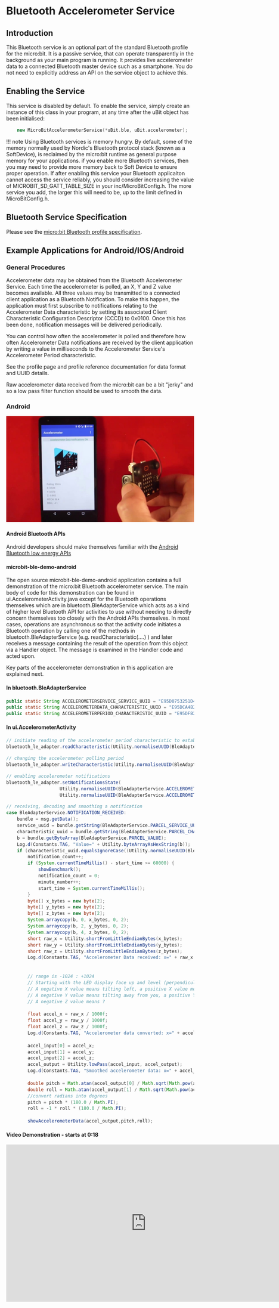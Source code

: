 # Bluetooth Accelerometer Service

## Introduction

This Bluetooth service is an optional part of the standard Bluetooth profile for the micro:bit. It is a passive service, that can operate transparently in the background as your main program is running. It provides live accelerometer data to a connected Bluetooth master device such as a smartphone. You do not need to explicitly address an API on the service object to achieve this.

## Enabling the Service

This service is disabled by default. To enable the service, simply create an instance of this class in your program, at any time after the uBit object has been initialised:

```cpp
    new MicroBitAccelerometerService(*uBit.ble, uBit.accelerometer);
```

!!! note
    Using Bluetooth services is memory hungry. By default, some of the memory normally used by Nordic's Bluetooth protocol stack (known as a SoftDevice), is reclaimed by the micro:bit runtime as general purpose memory for your applications. if you enable more Bluetooth services, then you may need to provide more memory back to Soft Device to ensure proper operation. If after enabling this service your Bluetooth applicaiton cannot access the service reliably, you should consider increasing the value of MICROBIT_SD_GATT_TABLE_SIZE in your inc/MicroBitConfig.h. The more service you add, the larger this will need to be, up to the limit defined in MicroBitConfig.h.

## Bluetooth Service Specification

 Please see the [micro:bit Bluetooth profile specification](../resources/bluetooth/microbit-profile-V1.7-Level-2.pdf).

## Example Applications for Android/IOS/Android

### General Procedures

Accelerometer data may be obtained from the Bluetooth Accelerometer Service. Each time the accelerometer is polled, an X, Y and Z value becomes available. All three values may be transmitted to a connected client application as a Bluetooth Notification. To make this happen, the application must first subscribe to notifications relating to the Accelerometer Data characteristic by setting its associated Client Characteristic Configuration Descriptor (CCCD) to 0x0100. Once this has been done, notification messages will be delivered periodically.

You can control how often the accelerometer is polled and therefore how often Accelerometer Data notifications are received by the client application by writing a value in milliseconds to the Accelerometer Service's Accelerometer Period characteristic.

See the profile page and profile reference documentation for data format and UUID details.

Raw accelerometer data received from the micro:bit can be a bit "jerky" and so a low pass filter function should be used to smooth the data. 


### Android

<img src="../../resources/bluetooth/accelerometer_demo.png" alt="Accelerometer Demo">

#### Android Bluetooth APIs

Android developers should make themselves familiar with the [Android Bluetooth low energy APIs](http://developer.android.com/guide/topics/connectivity/bluetooth-le.html)

#### microbit-ble-demo-android

The open source microbit-ble-demo-android application contains a full demonstration of the micro:bit Bluetooth accelerometer service. The main body of code for this demonstration can be found in ui.AccelerometerActivity.java except for the Bluetooth operations themselves which are in bluetooth.BleAdapterService which acts as a kind of higher level Bluetooth API for activities to use without needing to directly concern themselves too closely with the Android APIs themselves. In most cases, operations are asynchronous so that the activity code initiates a Bluetooth operation by calling one of the methods in bluetooth.BleAdapterService (e.g. readCharacteristic(....) ) and later receives a message containing the result of the operation from this object via a Handler object. The message is examined in the Handler code and acted upon.

Key parts of the accelerometer demonstration in this application are explained next.

#### In bluetooth.BleAdapterService

``` java
public static String ACCELEROMETERSERVICE_SERVICE_UUID = "E95D0753251D470AA062FA1922DFA9A8";
public static String ACCELEROMETERDATA_CHARACTERISTIC_UUID = "E95DCA4B251D470AA062FA1922DFA9A8";
public static String ACCELEROMETERPERIOD_CHARACTERISTIC_UUID = "E95DFB24251D470AA062FA1922DFA9A8";
```

#### In ui.AccelerometerActivity

``` java
// initiate reading of the accelerometer period characteristic to establish the current value
bluetooth_le_adapter.readCharacteristic(Utility.normaliseUUID(BleAdapterService.ACCELEROMETERSERVICE_SERVICE_UUID),Utility.normaliseUUID(BleAdapterService.ACCELEROMETERPERIOD_CHARACTERISTIC_UUID));
```

``` java
// changing the accelerometer polling period
bluetooth_le_adapter.writeCharacteristic(Utility.normaliseUUID(BleAdapterService.ACCELEROMETERSERVICE_SERVICE_UUID), Utility.normaliseUUID(BleAdapterService.ACCELEROMETERPERIOD_CHARACTERISTIC_UUID), Utility.leBytesFromShort(Settings.getInstance().getAccelerometer_period()));
```

``` java
// enabling accelerometer notifications
bluetooth_le_adapter.setNotificationsState(
                    Utility.normaliseUUID(BleAdapterService.ACCELEROMETERSERVICE_SERVICE_UUID), 
                    Utility.normaliseUUID(BleAdapterService.ACCELEROMETERDATA_CHARACTERISTIC_UUID), true);
```
                       

``` java
// receiving, decoding and smoothing a notification
case BleAdapterService.NOTIFICATION_RECEIVED:
    bundle = msg.getData();
    service_uuid = bundle.getString(BleAdapterService.PARCEL_SERVICE_UUID);
    characteristic_uuid = bundle.getString(BleAdapterService.PARCEL_CHARACTERISTIC_UUID);
    b = bundle.getByteArray(BleAdapterService.PARCEL_VALUE);
    Log.d(Constants.TAG, "Value=" + Utility.byteArrayAsHexString(b));
    if (characteristic_uuid.equalsIgnoreCase((Utility.normaliseUUID(BleAdapterService.ACCELEROMETERDATA_CHARACTERISTIC_UUID)))) {
        notification_count++;
        if (System.currentTimeMillis() - start_time >= 60000) {
            showBenchmark();
            notification_count = 0;
            minute_number++;
            start_time = System.currentTimeMillis();
        }
        byte[] x_bytes = new byte[2];
        byte[] y_bytes = new byte[2];
        byte[] z_bytes = new byte[2];
        System.arraycopy(b, 0, x_bytes, 0, 2);
        System.arraycopy(b, 2, y_bytes, 0, 2);
        System.arraycopy(b, 4, z_bytes, 0, 2);
        short raw_x = Utility.shortFromLittleEndianBytes(x_bytes);
        short raw_y = Utility.shortFromLittleEndianBytes(y_bytes);
        short raw_z = Utility.shortFromLittleEndianBytes(z_bytes);
        Log.d(Constants.TAG, "Accelerometer Data received: x=" + raw_x + " y=" + raw_y + " z=" + raw_z);


        // range is -1024 : +1024
        // Starting with the LED display face up and level (perpendicular to gravity) and edge connector towards your body:
        // A negative X value means tilting left, a positive X value means tilting right
        // A negative Y value means tilting away from you, a positive Y value means tilting towards you
        // A negative Z value means ?

        float accel_x = raw_x / 1000f;
        float accel_y = raw_y / 1000f;
        float accel_z = raw_z / 1000f;
        Log.d(Constants.TAG, "Accelerometer data converted: x=" + accel_x + " y=" + accel_y + " z=" + accel_z);

        accel_input[0] = accel_x;
        accel_input[1] = accel_y;
        accel_input[2] = accel_z;
        accel_output = Utility.lowPass(accel_input, accel_output);
        Log.d(Constants.TAG, "Smoothed accelerometer data: x=" + accel_output[0] + " y=" + accel_output[1] + " z=" + accel_output[2]);

        double pitch = Math.atan(accel_output[0] / Math.sqrt(Math.pow(accel_output[1], 2) + Math.pow(accel_output[2], 2)));
        double roll = Math.atan(accel_output[1] / Math.sqrt(Math.pow(accel_output[0], 2) + Math.pow(accel_output[2], 2)));
        //convert radians into degrees
        pitch = pitch * (180.0 / Math.PI);
        roll = -1 * roll * (180.0 / Math.PI);

        showAccelerometerData(accel_output,pitch,roll);
```



#### Video Demonstration - starts at 0:18

<iframe src="https://player.vimeo.com/video/153078747" width="750" height="422" frameborder="0" webkitallowfullscreen mozallowfullscreen allowfullscreen></iframe>


